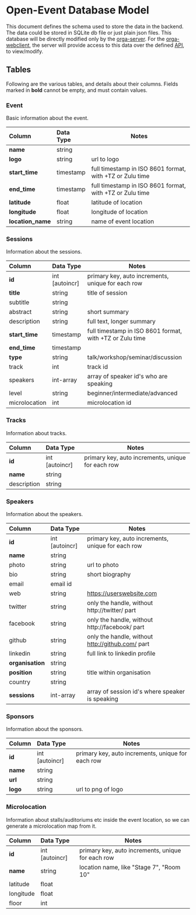 # Open-Event Database Model

This document defines the schema used to store the data in the backend. The data could be stored in SQLite db file or just plain json files. This database will be directly modified only by the [orga-server](https://github.com/fossasia/open-event-orga-server). For the [orga-webclient](https://github.com/fossasia/open-event-orga-webclient), the server will provide access to this data over the defined [API](/API.md), to view/modify.  

## Tables
Following are the various tables, and details about their columns. Fields marked in **bold** cannot be empty, and must contain values.   

### Event
Basic information about the event.    

| Column            | Data Type      | Notes       |
|:------------------|:---------------| ------------|
| **name**          | string         | 
| **logo**          | string         | url to logo
| **start_time**    | timestamp      | full timestamp in ISO 8601 format, with +TZ or Zulu time
| **end_time**      | timestamp      | full timestamp in ISO 8601 format, with +TZ or Zulu time
| **latitude**      | float          | latitude of location
| **longitude**     | float          | longitude of location
| **location_name** | string         | name of event location



### Sessions  
Information about the sessions.   

| Column          | Data Type      | Notes       |
|:----------------|:---------------| ------------|
| **id**          | int [autoincr] | primary key, auto increments, unique for each row
| **title**       | string         | title of session
| subtitle        | string         |
| abstract        | string         | short summary
| description     | string         | full text, longer summary
| **start_time**  | timestamp      | full timestamp in ISO 8601 format, with +TZ or Zulu time 
| **end_time**    | timestamp      |
| **type**        | string         | talk/workshop/seminar/discussion
| track           | int         | track id
| speakers        | int-array      | array of speaker id's who are speaking
| level           | string         | beginner/intermediate/advanced
| microlocation   | int            | microlocation id

### Tracks
Information about tracks.   

| Column          | Data Type      | Notes       |
|:----------------|:---------------| ------------|
| **id**          | int [autoincr] | primary key, auto increments, unique for each row
| **name**        | string         |
| description     | string         |

### Speakers
Information about the speakers.  

| Column          | Data Type      | Notes       |
|:----------------|:---------------| ------------|
| **id**          | int [autoincr] | primary key, auto increments, unique for each row
| **name**        | string         |
| photo           | string         | url to photo 
| bio             | string         | short biography
| email           | email id       |
| web             | string         | https://userswebsite.com
| twitter         | string         | only the handle, without http://twitter/ part
| facebook        | string         | only the handle, without http://facebook/ part
| github          | string         | only the handle, without http://github.com/ part
| linkedin        | string         | full link to linkedin profile
| **organisation**| string         | 
| **position**    | string         | title within organisation
| country         | string         |
| **sessions**        | int-array      | array of session id's where speaker is speaking

### Sponsors
Information about the sponsors.   

| Column      | Data Type      | Notes       |
|:------------|:---------------| ------------|
| **id**          | int [autoincr] | primary key, auto increments, unique for each row
| **name**        | string         |
| **url**         | string         |
| **logo**        | string         | url to png of logo


### Microlocation
Information about stalls/auditoriums etc inside the event location, so we can generate a microlocation map from it.  

| Column          | Data Type      | Notes       |
|:----------------|:---------------| ------------|
| **id**          | int [autoincr] | primary key, auto increments, unique for each row
| **name**        | string         | location name, like "Stage 7", "Room 10"
| latitude        | float          |
| longitude       | float          |
| floor           | int            |
